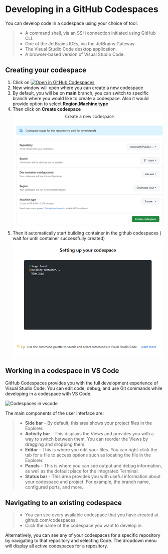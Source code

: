 # Developing in a GitHub Codespaces
You can develop code in a codespace using your choice of tool:

>- A command shell, via an SSH connection initiated using GitHub CLI.
>- One of the JetBrains IDEs, via the JetBrains Gateway.
>- The Visual Studio Code desktop application.
>- A browser-based version of Visual Studio Code.

## Creating your codespace

1.	Click on [![Open in GitHub Codespaces](https://github.com/codespaces/badge.svg)](https://codespaces.new/microsoft/PubSec-Info-Assistant)
2.	New window will open where you can create a new codespace
3.	By default, you will be on **main** branch, you can switch to specific branch where you would like to create a codespace.
    Also it would provide option to select **Region**,**Machine type**
5.	Then click on  **Create codespace**
![Codespaces creation](/docs/images/codespaces_creation.png)
5.	Then it automatically start building container in the github codespaces ( wait for until container successfully created)
![Building container](/docs/images/codespaces_building_container.png)

 
## Working in a codespace in VS Code
GitHub Codespaces provides you with the full development experience of Visual Studio Code. You can edit code, debug, and use Git commands while developing in a codespace with VS Code.
>
>
![Codespaces in vscode](/docs/images/codespaces_vscode.png)

The main components of the user interface are:

>- **Side bar** - By default, this area shows your project files in the Explorer.
>- **Activity bar** - This displays the Views and provides you with a way to switch between them. You can reorder the Views by dragging and dropping them.
>- **Editor** - This is where you edit your files. You can right-click the tab for a file to access options such as locating the file in the Explorer.
>- **Panels** - This is where you can see output and debug information, as well as the default place for the integrated Terminal.
>- **Status bar** - This area provides you with useful information about your codespace and project. For example, the branch name, configured ports, and more.

## Navigating to an existing codespace
>- You can see every available codespace that you have created at github.com/codespaces.
>- Click the name of the codespace you want to develop in.


Alternatively, you can see any of your codespaces for a specific repository by navigating to that repository and selecting  Code. The dropdown menu will display all active codespaces for a repository.
